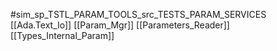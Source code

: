 #sim_sp_TSTL_PARAM_TOOLS_src_TESTS_PARAM_SERVICES
[[Ada.Text_Io]]
[[Param_Mgr]]
[[Parameters_Reader]]
[[Types_Internal_Param]]
